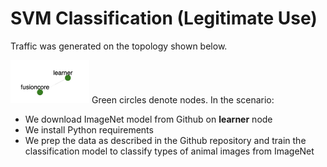 # SVM Classification (Legitimate Use)

Traffic was generated on the topology shown below.

<img src="../gpt.jpg" alt="Experiment topology" width="25%"/>
Green circles denote nodes.
In the scenario:

- We download ImageNet model from Github on **learner** node
- We install Python requirements
- We prep the data as described in the Github repository and train the classification model to classify types of animal images from ImageNet
